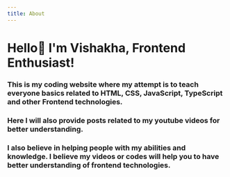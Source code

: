 ```yaml
---
title: About
---
```


# Hello👋 I'm Vishakha, Frontend Enthusiast! <br />

### This is my coding website where my attempt is to teach everyone basics related to HTML, CSS, JavaScript, TypeScript and other Frontend technologies.

### Here I will also provide posts related to my youtube videos for better understanding.

### I also believe in helping people with my abilities and knowledge. I believe my videos or codes will help you to have better understanding of frontend technologies.
